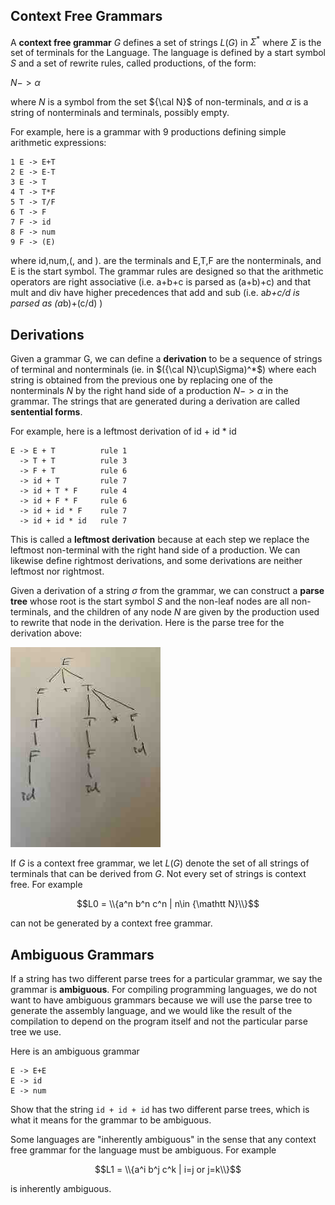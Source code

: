## Context Free Grammars
A **context free grammar** $G$ defines a set of strings $L(G)$ in $\Sigma^*$ where $\Sigma$ is the set of terminals for the Language.
The language is defined by a start symbol $S$ and a set of rewrite rules, called productions, of the form:

$N -> \alpha$

where $N$ is a symbol from the set ${\cal N}$ of non-terminals, and $\alpha$ is a string of nonterminals and terminals, possibly empty.

For example, here is a grammar with 9 productions defining simple arithmetic expressions:

```
1 E -> E+T
2 E -> E-T
3 E -> T
4 T -> T*F
5 T -> T/F
6 T -> F
7 F -> id
8 F -> num
9 F -> (E)
```
where id,num,(, and ). are the terminals and E,T,F are the nonterminals, and E is the start symbol.
The grammar rules are designed so that the arithmetic operators are right associative (i.e. a+b+c is parsed as (a+b)+c)
and that mult and div have higher precedences that add and sub (i.e. a*b+c/d is parsed as (a*b)+(c/d) )

## Derivations
Given a grammar G, we can define a **derivation** to be a sequence of strings  of terminal and nonterminals (ie. in $({\cal N}\cup\Sigma)^*$)
where each string is obtained from the previous one by replacing one of the nonterminals $N$ by the right hand side of a production $N -> \alpha$
in the grammar. The strings that are generated during a derivation are called **sentential forms**.

For example, here is a leftmost derivation of id + id * id
```
E -> E + T          rule 1  
  -> T + T          rule 3
  -> F + T          rule 6
  -> id + T         rule 7
  -> id + T * F     rule 4
  -> id + F * F     rule 6
  -> id + id * F    rule 7
  -> id + id * id   rule 7
```
This is called a **leftmost derivation** because at each step we replace the leftmost non-terminal with the right hand side of a production.
We can likewise define rightmost derivations, and some derivations are neither leftmost nor rightmost.

Given a derivation of a string $\sigma$ from the grammar, we can construct a **parse tree** whose root is the start symbol $S$
and the non-leaf nodes are all non-terminals, and the children of any node $N$ are given by the production used to rewrite that node
in the derivation. Here is the parse tree for the derivation above:

![parse tree](./parsetree.jpg)

If $G$ is a context free grammar, we let $L(G)$ denote the set of all strings of terminals that can be derived from $G$.  Not every set of strings is context free. For example

$$L0 = \\{a^n b^n c^n | n\in {\mathtt N}\\}$$

can not be generated by a context free grammar.

## Ambiguous Grammars
If a string has two different parse trees for a particular grammar, we say the grammar is **ambiguous**. For compiling programming languages,
we do not want to have ambiguous grammars because we will use the parse tree to generate the assembly language, and we would like the 
result of the compilation to depend on the program itself and not the particular parse tree we use.

Here is an ambiguous grammar
```
E -> E+E
E -> id
E -> num
```
Show that the string ```id + id + id``` has two different parse trees, which is what it means for the grammar to be ambiguous.

Some languages are "inherently ambiguous" in the sense that any context free grammar for the language must be ambiguous. For example

$$L1 = \\{a^i b^j c^k | i=j or j=k\\}$$

is inherently ambiguous.

